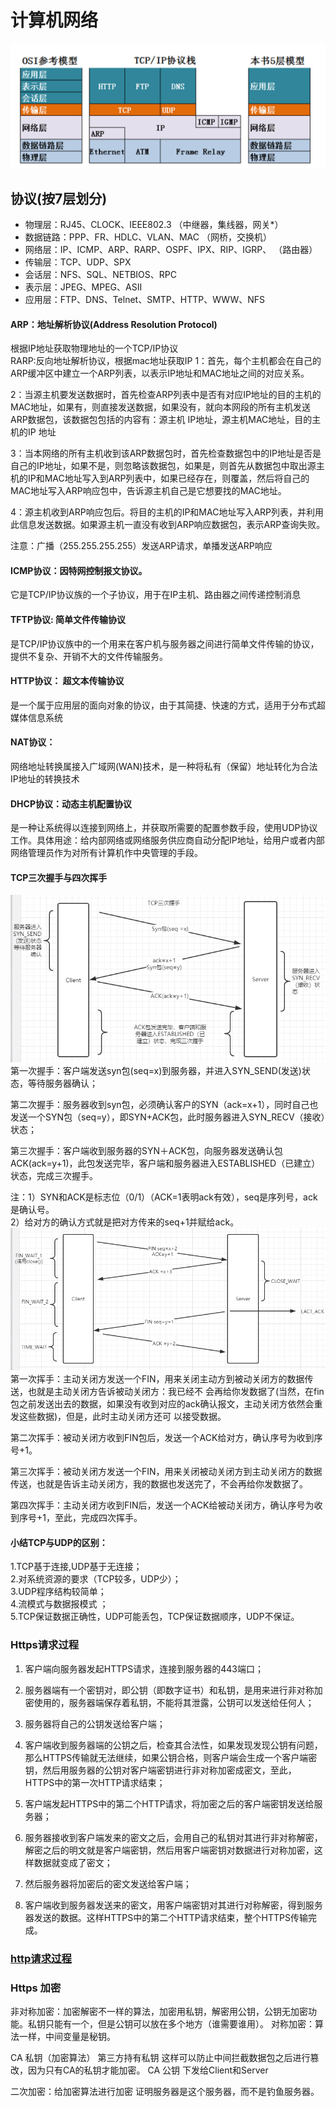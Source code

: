 # 计算机网络

![计算机网络模型](../../picture/计算机网络模型.PNG)
## 协议(按7层划分)
- 物理层：RJ45、CLOCK、IEEE802.3    （中继器，集线器，网关*）  
- 数据链路：PPP、FR、HDLC、VLAN、MAC  （网桥，交换机）
- 网络层：IP、ICMP、ARP、RARP、OSPF、IPX、RIP、IGRP、 （路由器）
- 传输层：TCP、UDP、SPX
- 会话层：NFS、SQL、NETBIOS、RPC
- 表示层：JPEG、MPEG、ASII
- 应用层：FTP、DNS、Telnet、SMTP、HTTP、WWW、NFS

#### ARP：地址解析协议(Address Resolution Protocol)
根据IP地址获取物理地址的一个TCP/IP协议  
RARP:反向地址解析协议，根据mac地址获取IP
1：首先，每个主机都会在自己的ARP缓冲区中建立一个ARP列表，以表示IP地址和MAC地址之间的对应关系。

2：当源主机要发送数据时，首先检查ARP列表中是否有对应IP地址的目的主机的MAC地址，如果有，则直接发送数据，如果没有，就向本网段的所有主机发送ARP数据包，该数据包包括的内容有：源主机 IP地址，源主机MAC地址，目的主机的IP 地址

3：当本网络的所有主机收到该ARP数据包时，首先检查数据包中的IP地址是否是自己的IP地址，如果不是，则忽略该数据包，如果是，则首先从数据包中取出源主机的IP和MAC地址写入到ARP列表中，如果已经存在，则覆盖，然后将自己的MAC地址写入ARP响应包中，告诉源主机自己是它想要找的MAC地址。

4：源主机收到ARP响应包后。将目的主机的IP和MAC地址写入ARP列表，并利用此信息发送数据。如果源主机一直没有收到ARP响应数据包，表示ARP查询失败。

注意：广播（255.255.255.255）发送ARP请求，单播发送ARP响应

#### ICMP协议：因特网控制报文协议。
它是TCP/IP协议族的一个子协议，用于在IP主机、路由器之间传递控制消息

#### TFTP协议: 简单文件传输协议
是TCP/IP协议族中的一个用来在客户机与服务器之间进行简单文件传输的协议，提供不复杂、开销不大的文件传输服务。

#### HTTP协议： 超文本传输协议
是一个属于应用层的面向对象的协议，由于其简捷、快速的方式，适用于分布式超媒体信息系统

#### NAT协议：
网络地址转换属接入广域网(WAN)技术，是一种将私有（保留）地址转化为合法IP地址的转换技术

#### DHCP协议：动态主机配置协议
是一种让系统得以连接到网络上，并获取所需要的配置参数手段，使用UDP协议工作。具体用途：给内部网络或网络服务供应商自动分配IP地址，给用户或者内部网络管理员作为对所有计算机作中央管理的手段。

#### TCP三次握手与四次挥手
![TCP三次握手](../../picture/计算机网络_TCP三次握手.PNG)
第一次握手：客户端发送syn包(seq=x)到服务器，并进入SYN_SEND(发送)状态，等待服务器确认；  

第二次握手：服务器收到syn包，必须确认客户的SYN（ack=x+1），同时自己也发送一个SYN包（seq=y），即SYN+ACK包，此时服务器进入SYN_RECV（接收）状态；

第三次握手：客户端收到服务器的SYN＋ACK包，向服务器发送确认包ACK(ack=y+1)，此包发送完毕，客户端和服务器进入ESTABLISHED（已建立）状态，完成三次握手。

注：1）SYN和ACK是标志位（0/1）（ACK=1表明ack有效），seq是序列号，ack是确认号。  
2）给对方的确认方式就是把对方传来的seq+1并赋给ack。  
![TCP四次挥手](../../picture/计算机网络_TCP4次挥手.PNG)
第一次挥手：主动关闭方发送一个FIN，用来关闭主动方到被动关闭方的数据传送，也就是主动关闭方告诉被动关闭方：我已经不 会再给你发数据了(当然，在fin包之前发送出去的数据，如果没有收到对应的ack确认报文，主动关闭方依然会重发这些数据)，但是，此时主动关闭方还可 以接受数据。

第二次挥手：被动关闭方收到FIN包后，发送一个ACK给对方，确认序号为收到序号+1。

第三次挥手：被动关闭方发送一个FIN，用来关闭被动关闭方到主动关闭方的数据传送，也就是告诉主动关闭方，我的数据也发送完了，不会再给你发数据了。

第四次挥手：主动关闭方收到FIN后，发送一个ACK给被动关闭方，确认序号为收到序号+1，至此，完成四次挥手。

#### 小结TCP与UDP的区别：
1.TCP基于连接,UDP基于无连接；  
2.对系统资源的要求（TCP较多，UDP少）；  
3.UDP程序结构较简单；  
4.流模式与数据报模式 ；  
5.TCP保证数据正确性，UDP可能丢包，TCP保证数据顺序，UDP不保证。  

### Https请求过程
1) 客户端向服务器发起HTTPS请求，连接到服务器的443端口；

2) 服务器端有一个密钥对，即公钥（即数字证书）和私钥，是用来进行非对称加密使用的，服务器端保存着私钥，不能将其泄露，公钥可以发送给任何人；

3) 服务器将自己的公钥发送给客户端；

4) 客户端收到服务器端的公钥之后，检查其合法性，如果发现发现公钥有问题，那么HTTPS传输就无法继续，如果公钥合格，则客户端会生成一个客户端密钥，然后用服务器的公钥对客户端密钥进行非对称加密成密文，至此，HTTPS中的第一次HTTP请求结束；

5) 客户端发起HTTPS中的第二个HTTP请求，将加密之后的客户端密钥发送给服务器；

6) 服务器接收到客户端发来的密文之后，会用自己的私钥对其进行非对称解密，解密之后的明文就是客户端密钥，然后用客户端密钥对数据进行对称加密，这样数据就变成了密文；

7) 然后服务器将加密后的密文发送给客户端；

8) 客户端收到服务器发送来的密文，用客户端密钥对其进行对称解密，得到服务器发送的数据。这样HTTPS中的第二个HTTP请求结束，整个HTTPS传输完成。

### [http请求过程](https://www.cnblogs.com/WindSun/p/11489356.html)

### Https 加密
非对称加密：加密解密不一样的算法，加密用私钥，解密用公钥，公钥无加密功能。私钥只能有一个，但是公钥可以放在多个地方（谁需要谁用）。
对称加密：算法一样，中间变量是秘钥。

CA 私钥（加密算法） 第三方持有私钥 这样可以防止中间拦截数据包之后进行篡改，因为只有CA的私钥才能加密。
CA 公钥 下发给Client和Server

二次加密：给加密算法进行加密 证明服务器是这个服务器，而不是钓鱼服务器。